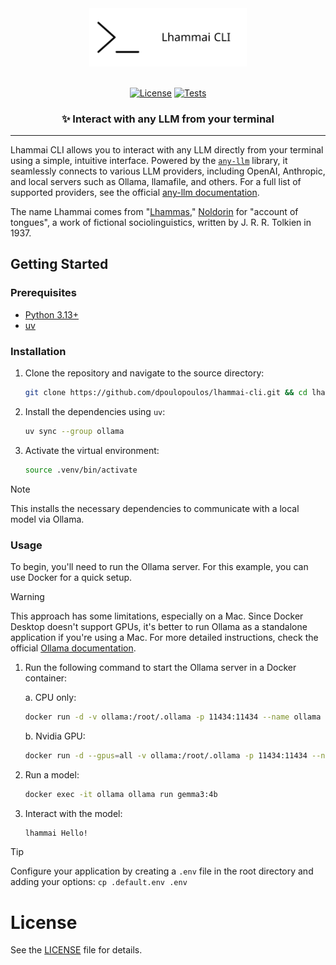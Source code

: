 <div align="center">
  <picture>
    <source media="(prefers-color-scheme: dark)" srcset="https://raw.githubusercontent.com/dpoulopoulos/lhammai-cli/refs/heads/main/assets/images/lhammai-cli-white.svg?token=GHSAT0AAAAAADHKCRBPHYXDDK3LHQI62HUA2FFUASA">
    <img alt="Lhammai CLI logo" src="https://raw.githubusercontent.com/dpoulopoulos/lhammai-cli/refs/heads/main/assets/images/lhammai-cli-black.svg?token=GHSAT0AAAAAADHKCRBOELMAO26VDKPVKQ2Y2FFT6FA" width="50%">
  </picture>
</div>

<br>

<div align="center">

[![License](https://img.shields.io/badge/license-apache%202.0-blue)](#license)
[![Tests](https://github.com/dpoulopoulos/lhammai-cli/actions/workflows/test.yml/badge.svg)](https://github.com/dpoulopoulos/lhammai-cli/actions/workflows/test.yml)

</div>

<h3 align="center">✨ Interact with any LLM from your terminal</h3>

---

Lhammai CLI allows you to interact with any LLM directly from your terminal using a simple, intuitive interface.
Powered by the [`any-llm`](https://mozilla-ai.github.io/any-llm/) library, it seamlessly connects to various LLM
providers, including OpenAI, Anthropic, and local servers such as Ollama, llamafile, and others. For a full list of
supported providers, see the official [any-llm documentation](https://mozilla-ai.github.io/any-llm/providers/).

The name Lhammai comes from "[Lhammas](https://en.wikipedia.org/wiki/Lhammas),"
[Noldorin](https://en.wikipedia.org/wiki/Sindarin#Creation) for "account of tongues", a work of fictional
sociolinguistics, written by J. R. R. Tolkien in 1937.

## Getting Started

### Prerequisites

- [Python 3.13+](https://www.python.org/downloads/)
- [uv](https://github.com/astral-sh/uv)

### Installation

1. Clone the repository and navigate to the source directory:
   ```bash
   git clone https://github.com/dpoulopoulos/lhammai-cli.git && cd lhammai-cli
   ```

2. Install the dependencies using `uv`:
   ```bash
   uv sync --group ollama
   ```

3. Activate the virtual environment:

   ```bash
   source .venv/bin/activate
   ```

> [!NOTE]
> This installs the necessary dependencies to communicate with a local model via Ollama.

### Usage

To begin, you'll need to run the Ollama server. For this example, you can use Docker for a quick setup.


> [!WARNING]
> This approach has some limitations, especially on a Mac. Since Docker Desktop doesn't support GPUs, it's better to run
> Ollama as a standalone application if you're using a Mac. For more detailed instructions, check the official
> [Ollama documentation](https://github.com/ollama/ollama/tree/main/docs).

1. Run the following command to start the Ollama server in a Docker container:

    a. CPU only:
    ```bash
    docker run -d -v ollama:/root/.ollama -p 11434:11434 --name ollama ollama/ollama
    ```

    b. Nvidia GPU:
    ```bash
    docker run -d --gpus=all -v ollama:/root/.ollama -p 11434:11434 --name ollama ollama/ollama
    ```

2. Run a model:

    ```bash
    docker exec -it ollama ollama run gemma3:4b
    ```

3. Interact with the model:

    ```bash
    lhammai Hello!
    ```

> [!TIP]
> Configure your application by creating a `.env` file in the root directory and adding your options:
> `cp .default.env .env`

# License

See the [LICENSE](LICENSE) file for details.
